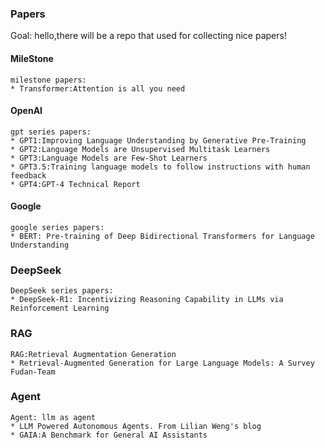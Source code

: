 ### Papers   
Goal: hello,there will be a repo that used for collecting nice papers!

#### MileStone
```commandline  
milestone papers:
* Transformer:Attention is all you need
```
#### OpenAI
```commandline
gpt series papers:
* GPT1:Improving Language Understanding by Generative Pre-Training
* GPT2:Language Models are Unsupervised Multitask Learners
* GPT3:Language Models are Few-Shot Learners
* GPT3.5:Training language models to follow instructions with human feedback
* GPT4:GPT-4 Technical Report
```

#### Google
```commandline
google series papers:
* BERT: Pre-training of Deep Bidirectional Transformers for Language Understanding
```

### DeepSeek
```commandline
DeepSeek series papers: 
* DeepSeek-R1: Incentivizing Reasoning Capability in LLMs via
Reinforcement Learning
```

### RAG
```commandline
RAG:Retrieval Augmentation Generation
* Retrieval-Augmented Generation for Large Language Models: A Survey  Fudan-Team
```

### Agent
```commandline
Agent: llm as agent  
* LLM Powered Autonomous Agents. From Lilian Weng's blog  
* GAIA:A Benchmark for General AI Assistants
```



